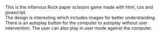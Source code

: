 This is the infamous Rock paper scissors game made with html, css and javascript.
<br>
The design is interesting which includes images for better understanding.
<br>
There is an autoplay button for the computer to autoplay without user intervention. The user can also play in user mode against the computer.
